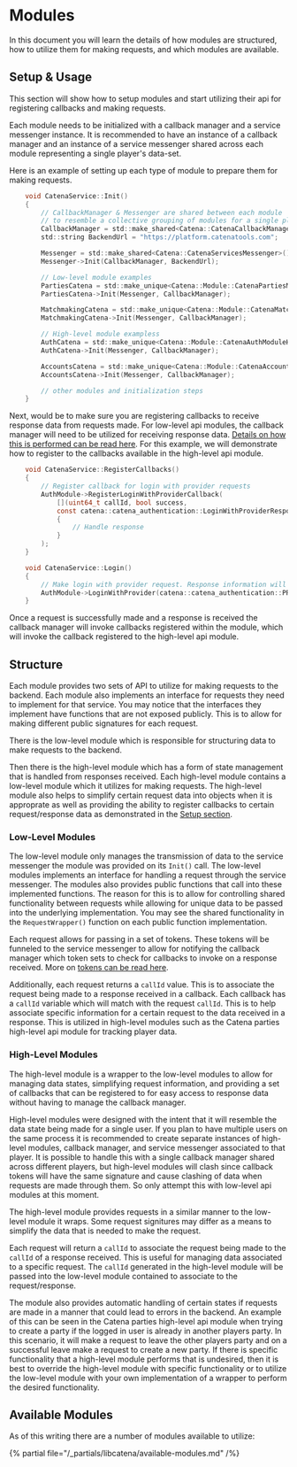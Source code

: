 # Modules

In this document you will learn the details of how modules are structured, how to utilize them for making requests, and which modules are available.

## Setup & Usage

This section will show how to setup modules and start utilizing their api for registering callbacks and making requests.

Each module needs to be initialized with a callback manager and a service messenger instance. It is recommended to have an instance of a callback manager and an instance of a service messenger shared across each module representing a single player's data-set.

Here is an example of setting up each type of module to prepare them for making requests.

```c {% title="CatenaService.cpp" %}
    void CatenaService::Init()
    {
        // CallbackManager & Messenger are shared between each module
        // to resemble a collective grouping of modules for a single player.
        CallbackManager = std::make_shared<Catena::CatenaCallbackManager>();
        std::string BackendUrl = "https://platform.catenatools.com";

        Messenger = std::make_shared<Catena::CatenaServicesMessenger>(); 
        Messenger->Init(CallbackManager, BackendUrl);

        // Low-level module examples
        PartiesCatena = std::make_unique<Catena::Module::CatenaPartiesModuleLLApi>();
        PartiesCatena->Init(Messenger, CallbackManager);

        MatchmakingCatena = std::make_unique<Catena::Module::CatenaMatchmakingModuleLLApi>();
        MatchmakingCatena->Init(Messenger, CallbackManager);

        // High-level module exampless
        AuthCatena = std::make_unique<Catena::Module::CatenaAuthModuleHLApi>()
        AuthCatena->Init(Messenger, CallbackManager);

        AccountsCatena = std::make_unique<Catena::Module::CatenaAccountsModuleHLApi>()
        AccountsCatena->Init(Messenger, CallbackManager);

        // other modules and initialization steps
    }
```

Next, would be to make sure you are registering callbacks to receive response data from requests made.
For low-level api modules, the callback manager will need to be utilized for receiving response data. [Details on how this is performed can be read here](./callback-manager.md#registering-response-callbacks). For this example, we will demonstrate how to register to the callbacks available in the high-level api module.

```c {% title="CatenaService.cpp" %}
    void CatenaService::RegisterCallbacks()
    {
        // Register callback for login with provider requests
        AuthModule->RegisterLoginWithProviderCallback(
            [](uint64_t callId, bool success,
            const catena::catena_authentication::LoginWithProviderResponse& response) mutable
            {
                // Handle response
            }
        );
    }

    void CatenaService::Login()
    {
        // Make login with provider request. Response information will be forwarded to registered callback above.
        AuthModule->LoginWithProvider(catena::catena_authentication::PROVIDER::UNSAFE, "test01");
    }
```

Once a request is successfully made and a response is received the callback manager will invoke callbacks registered within the module, which will invoke the callback registered to the high-level api module.

## Structure

Each module provides two sets of API to utilize for making requests to the backend.
Each module also implements an interface for requests they need to implement for that service.
You may notice that the interfaces they implement have functions that are not exposed publicly. This is to allow for making different public signatures for each request.

There is the low-level module which is responsible for structuring data to make requests to the backend.

Then there is the high-level module which has a form of state management that is handled from responses received. Each high-level module contains a low-level module which it utilizes for making requests. The high-level module also helps to simplify certain request data into objects when it is approprate as well as providing the ability to register callbacks to certain request/response data as demonstrated in the [Setup section](modules.md#setup).

### Low-Level Modules

The low-level module only manages the transmission of data to the service messenger the module was provided on its `Init()` call. The low-level modules implements an interface for handling a request through the service messenger. The modules also provides public functions that call into these implemented functions. The reason for this is to allow for controlling shared functionality between requests while allowing for unique data to be passed into the underlying implementation. You may see the shared functionality in the `RequestWrapper()` function on each public function implementation.

Each request allows for passing in a set of tokens. These tokens will be funneled to the service messenger to allow for notifying the callback manager which token sets to check for callbacks to invoke on a response received. More on [tokens can be read here](callback-manager.md#tokens-and-token-management).

Additionally, each request returns a `callId` value. This is to associate the request being made to a response received in a callback. Each callback has a `callId` variable which will match with the request `callId`. This is to help associate specific information for a certain request to the data received in a response. This is utilized in high-level modules such as the Catena parties high-level api module for tracking player data.

### High-Level Modules

The high-level module is a wrapper to the low-level modules to allow for managing data states, simplifying request information, and providing a set of callbacks that can be registered to for easy access to response data without having to manage the callback manager.

High-level modules were designed with the intent that it will resemble the data state being made for a single user. If you plan to have multiple users on the same process it is recommended to create separate instances of high-level modules, callback manager, and service messenger associated to that player. It is possible to handle this with a single callback manager shared across different players, but high-level modules will clash since callback tokens will have the same signature and cause clashing of data when requests are made through them. So only attempt this with low-level api modules at this moment.
<!-- Todo: Update this above comment once we patch hlapi module tokens to be fully unique. -->

The high-level module provides requests in a similar manner to the low-level module it wraps. Some request signitures may differ as a means to simplify the data that is needed to make the request.

Each request will return a `callId` to associate the request being made to the `callId` of a response received. This is useful for managing data associated to a specific request. The `callId` generated in the high-level module will be passed into the low-level module contained to associate to the request/response.

The module also provides automatic handling of certain states if requests are made in a manner that could lead to errors in the backend. An example of this can be seen in the Catena parties high-level api module when trying to create a party if the logged in user is already in another players party. In this scenario, it will make a request to leave the other players party and on a successful leave make a request to create a new party. If there is specific functionality that a high-level module performs that is undesired, then it is best to override the high-level module with specific functionality or to utilize the low-level module with your own implementation of a wrapper to perform the desired functionality.

## Available Modules

As of this writing there are a number of modules available to utilize:

{% partial file="/_partials/libcatena/available-modules.md" /%}
